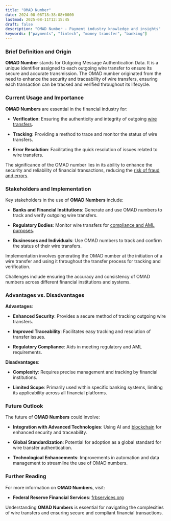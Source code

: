 ```yaml
---
title: "OMAD Number"
date: 2024-08-06T18:38:08+0000
lastmod: 2025-08-11T12:15:45
draft: false
description: "OMAD Number - Payment industry knowledge and insights"
keywords: ["payments", "fintech", "money transfer", "banking"]
---
```


### Brief Definition and Origin

**OMAD Number** stands for Outgoing Message Authentication Data. It is a unique identifier assigned to each outgoing wire transfer to ensure its secure and accurate transmission. The OMAD number originated from the need to enhance the security and traceability of wire transfers, ensuring each transaction can be tracked and verified throughout its lifecycle.

### Current Usage and Importance

**OMAD Numbers** are essential in the financial industry for:

- **Verification**: Ensuring the authenticity and integrity of outgoing [wire transfers](https://faisalkhan.com/learn/payments-wiki/international-wire-transfer/).

- **Tracking**: Providing a method to trace and monitor the status of wire transfers.

- **Error Resolution**: Facilitating the quick resolution of issues related to wire transfers.

The significance of the OMAD number lies in its ability to enhance the security and reliability of financial transactions, reducing the [risk of fraud and errors](https://faisalkhanllc.xyz/resources/payments-wiki/f/fraud-protection/).

### Stakeholders and Implementation

Key stakeholders in the use of **OMAD Numbers** include:

- **Banks and Financial Institutions**: Generate and use OMAD numbers to track and verify outgoing wire transfers.

- **Regulatory Bodies**: Monitor wire transfers for [compliance and AML purposes](https://faisalkhanllc.xyz/resources/payments-wiki/a/aml-compliance/).

- **Businesses and Individuals**: Use OMAD numbers to track and confirm the status of their wire transfers.

Implementation involves generating the OMAD number at the initiation of a wire transfer and using it throughout the transfer process for tracking and verification.

Challenges include ensuring the accuracy and consistency of OMAD numbers across different financial institutions and systems.

### Advantages vs. Disadvantages

**Advantages**:

- **Enhanced Security**: Provides a secure method of tracking outgoing wire transfers.

- **Improved Traceability**: Facilitates easy tracking and resolution of transfer issues.

- **Regulatory Compliance**: Aids in meeting regulatory and AML requirements.

**Disadvantages**:

- **Complexity**: Requires precise management and tracking by financial institutions.

- **Limited Scope**: Primarily used within specific banking systems, limiting its applicability across all financial platforms.

### Future Outlook

The future of **OMAD Numbers** could involve:

- **Integration with Advanced Technologies**: Using AI and [blockchain](https://faisalkhan.com/learn/payments-wiki/blockchain/) for enhanced security and traceability.

- **Global Standardization**: Potential for adoption as a global standard for wire transfer authentication.

- **Technological Enhancements**: Improvements in automation and data management to streamline the use of OMAD numbers.

### Further Reading

For more information on **OMAD Numbers**, visit:

- **Federal Reserve Financial Services**: [frbservices.org](https://www.frbservices.org/)

Understanding **OMAD Numbers** is essential for navigating the complexities of wire transfers and ensuring secure and compliant financial transactions.